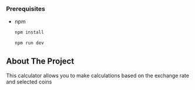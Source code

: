### Prerequisites
* npm
  ```sh
  npm install
  ```

  ```sh
  npm run dev
  ```

<!-- ABOUT THE PROJECT -->
## About The Project

This calculator allows you to make calculations based on the exchange rate and selected coins
